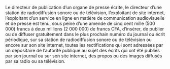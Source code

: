 Le directeur de publication d’un organe de presse écrite, le directeur d’une station de radiodiffusion sonore ou de télévision, l’exploitant de site internet, l’exploitant d’un service en ligne en matière de communication audiovisuelle et de presse est tenu, sous peine d’une amende de cinq cent mille (500 000) francs à deux millions (2 000 000) de francs CFA, d’insérer, de publier ou de diffuser gratuitement dans le plus prochain numéro du journal ou écrit périodique, sur sa station de radiodiffusion sonore ou de télévision ou encore sur son site internet, toutes les rectifications qui sont adressées par un dépositaire de l’autorité publique au sujet des écrits qui ont été publiés par son journal ou sur son site internet, des propos ou des images diffusés par sa radio ou sa télévision.